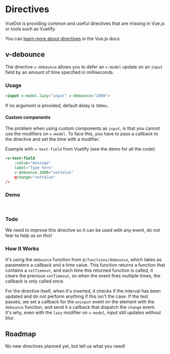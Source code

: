 # Directives <Badge text="1.3.0+"/>

VueDot is providing common and useful directives that are missing in Vue.js or tools such as Vuetify.

You can [learn more about directives](https://vuejs.org/v2/guide/custom-directive.html) in the Vue.js docs.

## v-debounce

The directive `v-debounce` allows you to defer an `v-model` update on an `input` field by an amount of time specified in milliseconds.

### Usage

``` html
<input v-model.lazy="input" v-debounce="1000">
```

If no argument is provided, default delay is `500ms`.

<!-- ::: tip
You can use the function `debounce` from `@/functions/debounce` in your scripts.
::: -->

#### Custom components

The problem when using custom components as `input`, is that you cannot use the modifiers on `v-model`.
To face this, you have to pass a callback to the directive and set the time with a modifier.`

Example with `v-text-field` from Vuetify (see the demo for all the code):

``` html
<v-text-field
    :value="message"
    label="Type here"
    v-debounce.1000="setValue"
    @change="setValue"
/>
```

### Demo
<br>
<CodePen
	id="GXegXL"
	:height="370"
	title="v-debounce"
/>

### Todo

We need to improve this directive so it can be used with any event, do not fear to help us on this!

### How It Works

It's using the `debounce` function from `@/functions/debounce`, which takes as parameters a callback and a time value. This function returns a function that contains a `setTimeout`, and each time this returned function is called, it clears the previous `setTimeout`, so when the event fires multiple times, the callback is only called once.

For the directive itself, when it's inserted, it checks if the interval has been updated and do not perform anything if this isn't the case. If the test passes, we set a callback for the `oninput` event on the element with the `debounce` function, and send it a callback that dispatch the `change` event.<br>
It's why, even with the `lazy` modifier on `v-model`, input still updates without blur.

## Roadmap

No new directives planned yet, but tell us what you need!

